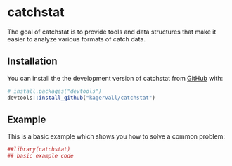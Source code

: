 
<!-- README.md is generated from README.Rmd. Please edit that file -->

# catchstat

<!-- badges: start -->

<!-- badges: end -->

The goal of catchstat is to provide tools and data structures that make
it easier to analyze various formats of catch data.

## Installation

You can install the the development version of catchstat from
[GitHub](https://github.com/) with:

``` r
# install.packages("devtools")
devtools::install_github("kagervall/catchstat")
```

## Example

This is a basic example which shows you how to solve a common problem:

``` r
##library(catchstat)
## basic example code
```
